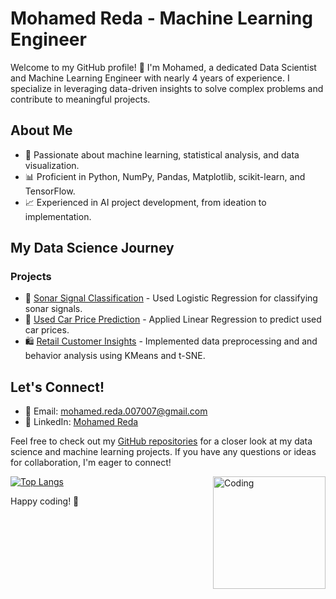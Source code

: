 # Mohamed Reda - Machine Learning Engineer

Welcome to my GitHub profile! 👋 I'm Mohamed, a dedicated Data Scientist and Machine Learning Engineer with nearly 4 years of experience. I specialize in leveraging data-driven insights to solve complex problems and contribute to meaningful projects.

## About Me

- 🤖 Passionate about machine learning, statistical analysis, and data visualization.
- 📊 Proficient in Python, NumPy, Pandas, Matplotlib, scikit-learn, and TensorFlow.
- 📈 Experienced in AI project development, from ideation to implementation.

## My Data Science Journey

### Projects

- 📑 [Sonar Signal Classification](https://github.com/mohamed-reda/Logistic_Regression_for_Sonar_Signal_Classification) - Used Logistic Regression for classifying sonar signals.
- 🚗 [Used Car Price Prediction](https://github.com/mohamed-reda/used_car_price_prediction_with_linear_regression) - Applied Linear Regression to predict used car prices.
- 🛍️ [Retail Customer Insights](https://github.com/mohamed-reda/Retail-Customer-Insights-with-Clustering) - Implemented data preprocessing and and behavior analysis using KMeans and t-SNE.



## Let's Connect!

- 📧 Email: [mohamed.reda.007007@gmail.com](mailto:mohamed.reda.007007@gmail.com)
- 💼 LinkedIn: [Mohamed Reda](https://www.linkedin.com/in/mohamed-r-870271bb/)

Feel free to check out my [GitHub repositories](https://github.com/mohamed-reda?tab=repositories) for a closer look at my data science and machine learning projects. If you have any questions or ideas for collaboration, I'm eager to connect!


<img align="right" alt="Coding" width="180" src="https://i.pinimg.com/originals/06/60/ef/0660efe82fa3da42ed56eef013171835.gif">


[![Top Langs](https://github-readme-stats.vercel.app/api/top-langs/?username=mohamed-reda&layout=compact)](https://github.com/strikoder/github-readme-stats)


Happy coding! 🚀
